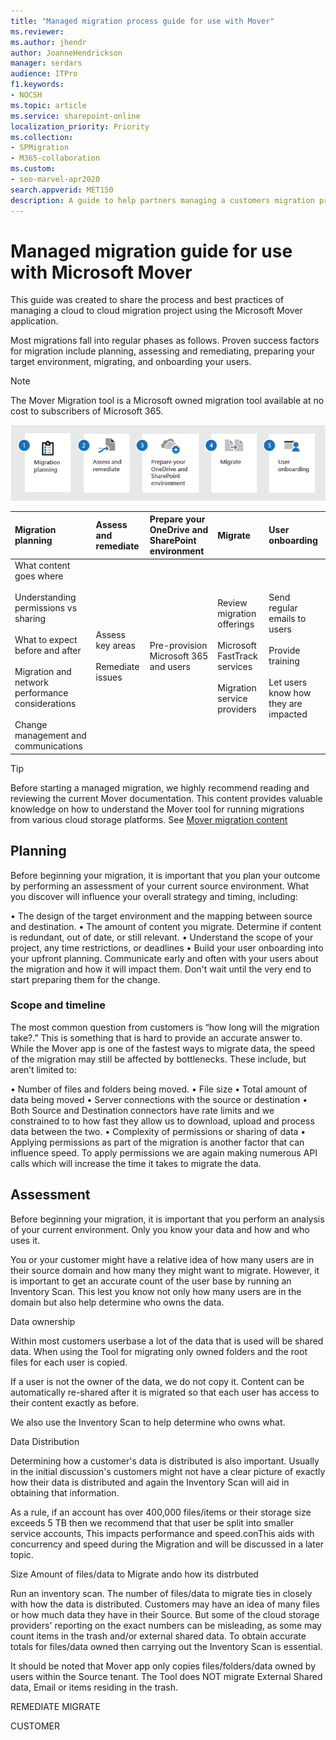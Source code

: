 ```yaml
---
title: "Managed migration process guide for use with Mover"
ms.reviewer: 
ms.author: jhendr
author: JoanneHendrickson
manager: serdars
audience: ITPro
f1.keywords:
- NOCSH
ms.topic: article
ms.service: sharepoint-online
localization_priority: Priority
ms.collection: 
- SPMigration
- M365-collaboration
ms.custom:
- seo-marvel-apr2020
search.appverid: MET150
description: A guide to help partners managing a customers migration project.
---
```

# Managed migration guide for use with Microsoft Mover 

This guide was created to share the process and best practices of managing a cloud to cloud migration project using the Microsoft Mover application. 

Most migrations fall into regular phases as follows. Proven success factors for migration include planning, assessing and remediating, preparing your target environment, migrating, and onboarding your users.



> [!NOTE]
> The Mover Migration tool is a Microsoft owned migration tool available at no cost to subscribers of Microsoft 365.


   ![Migration process](media/migrationprocess-fileshare.png)

|**Migration planning**|**Assess and remediate**|**Prepare your OneDrive and SharePoint environment**|**Migrate**|**User onboarding**|
|:-----|:-----|:-----|:-----|:-----|
|What content goes where<br><br>Understanding permissions vs sharing<br><br>What to expect before and after<br><br>Migration and network performance considerations<br><br>Change management and communications|Assess key areas<br><br>Remediate issues|Pre-provision Microsoft 365 and users|Review migration offerings<br><br>Microsoft FastTrack services<br><br>Migration service providers|Send regular emails to users<br><br>Provide training<br><br>Let users know how they are impacted|


>[!Tip]
>Before starting a managed migration, we highly recommend reading and reviewing the current Mover documentation. This content provides valuable knowledge on how to understand the Mover tool for running migrations from various cloud storage platforms.
> See [Mover migration content](https://docs.microsoft.com/en-us/sharepointmigration/mover-plan-migration)


## Planning
Before beginning your migration, it is important that you plan your outcome by performing an assessment of your current source environment. What you discover will influence your overall strategy and timing, including:

•	The design of the target environment and the mapping between source and destination.
•	The amount of content you migrate. Determine if content is redundant, out of date, or still relevant.
•	Understand the scope of your project, any time restrictions, or deadlines
•	Build your user onboarding into your upfront planning. Communicate early and often with your users about the migration and how it will impact them. Don't wait until the very end to start preparing them for the change.

### Scope and timeline
The most common question from customers is “how long will the migration take?.”  This is something that is hard to provide an accurate answer to. While the Mover app is one of the fastest ways to migrate data, the speed of the migration may still be affected by bottlenecks.  These include, but aren’t limited to:

•	Number of files and folders being moved.
•	File size 
•	Total amount of data being moved
•	Server connections with the source or destination
•	Both Source and Destination connectors have rate limits and we  constrained to to how fast they allow us to download, upload and process data between the two.
•	Complexity of permissions or sharing of data
•	Applying permissions as part of the migration is another factor that can influence speed.  To apply permissions we are again making numerous API calls which will increase the time it takes to migrate the data.


## Assessment

Before beginning your migration, it is important that you perform an analysis of your current environment. Only you know your data and how and who uses it. 

You or your customer might have a relative idea of how many users are in their source domain and how many they might want to migrate. However, it is important to get an accurate count of the user base by running an Inventory Scan.  This lest you know not only how many users are in the domain but also help determine who owns the data. 

Data ownership

Within most customers userbase a lot of the data that is used will be shared data.  When using the Tool for migrating only owned folders and the root files for each user is copied.

If a user is not the owner of the data, we do not copy it.  Content can be automatically re-shared after it is migrated so that each user has access to their content exactly as before.

We also use the Inventory Scan to help determine who owns what. 

Data Distribution

Determining how a customer's data is distributed is also important. Usually in the initial discussion's customers might not have a clear picture of exactly how their data is distributed and again the Inventory Scan will aid in obtaining that information.

As a rule, if an account has over 400,000 files/items or their storage size exceeds 5 TB then we recommend that that user be split into smaller service accounts,  This impacts performance and speed.conThis aids with concurrency and speed during the Migration and will be discussed in a later topic.

Size Amount of files/data to Migrate ando how its distrbuted

Run an inventory scan. The number of files/data to migrate ties in closely with how the data is distributed.  Customers may have an idea of many files or how much data they have in their Source.  But some of the cloud storage providers' reporting on the exact numbers can be misleading, as some may count items in the trash and/or external shared data.
To obtain accurate totals for files/data owned then carrying out the Inventory Scan is essential.

It should be noted that Mover app only copies files/folders/data owned by users within the Source tenant.  The Tool does NOT migrate External Shared data, Email or items residing in the trash.



REMEDIATE
MIGRATE


CUSTOMER





